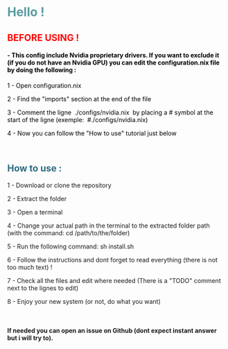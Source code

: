 <h1 style="color: #5e9ca0;">Hello !</h1>
<h2><span style="color: #ff0000;">BEFORE USING !</span></h2>
<h4><span style="color: #000000;">- This config include Nvidia proprietary drivers. If you want to exclude it (if you do not have an Nvidia GPU) you can edit the configuration.nix file by doing the following :</span></h4>
<p style="color: #2e6c80;"><span style="color: #000000;">1 - Open configuration.nix</span></p>
<p style="color: #2e6c80;"><span style="color: #000000;">2 - Find the "imports" section at the end of the file</span></p>
<p style="color: #2e6c80;"><span style="color: #000000;">3 - Comment the ligne&nbsp; ./configs/nvidia.nix&nbsp; by placing a # symbol at the start of the ligne (exemple:&nbsp; #./configs/nvidia.nix)</span></p>
<p style="color: #2e6c80;"><span style="color: #000000;">4 - Now you can follow the "How to use" tutorial just below</span></p>
<p style="color: #2e6c80;">&nbsp;</p>
<h2 style="color: #2e6c80;">How to use :</h2>
<p>1 - Download or clone the repository</p>
<p>2 - Extract the folder</p>
<p>3 - Open a terminal</p>
<p>4 - Change your actual path in the terminal to the extracted folder path (with the command: cd /path/to/the/folder)</p>
<p>5 - Run the following command: sh install.sh</p>
<p>6 - Follow the instructions and dont forget to read everything (there is not too much text) !</p>
<p>7 - Check all the files and edit where needed (There is a "TODO" comment next to the lignes to edit)</p>
<p>8 - Enjoy your new system (or not, do what you want)</p>
<p>&nbsp;</p>
<h4>If needed you can open an issue on Github (dont expect instant answer but i will try to).</h4>
